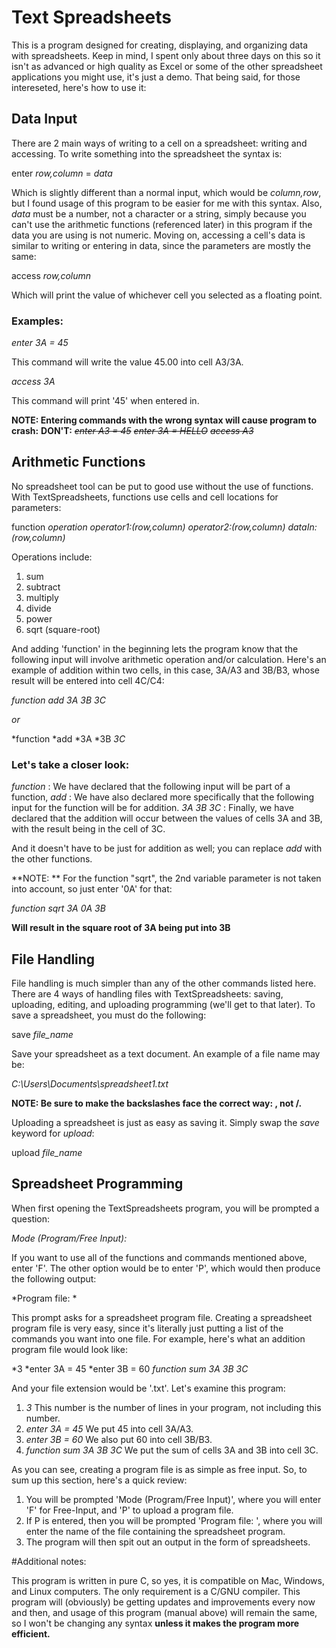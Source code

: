 # Text Spreadsheets
This is a program designed for creating, displaying, and organizing data with spreadsheets.
Keep in mind, I spent only about three days on this so it isn't as advanced or high quality
as Excel or some of the other spreadsheet applications you might use, it's just a demo.
That being said, for those intereseted, here's how to use it:
## Data Input
There are 2 main ways of writing to a cell on a spreadsheet: writing and accessing.
To write something into the spreadsheet the syntax is:

enter *row,column* = *data*

Which is slightly different than a normal input, which would be *column,row*, but I found
usage of this program to be easier for me with this syntax. Also, *data* must be a number,
not a character or a string, simply because you can't use the arithmetic functions (referenced later)
in this program if the data you are using is not numeric. Moving on, accessing a cell's data 
is similar to writing or entering in data, since the parameters are mostly the same:

access *row,column*

Which will print the value of whichever cell you selected as a floating point.

### Examples:

*enter 3A = 45*

This command will write the value 45.00 into cell A3/3A.

*access 3A*

This command will print '45' when entered in.

**NOTE: Entering commands with the wrong syntax will cause program to crash:**
**DON'T:**
~~*enter A3 = 45*~~
~~*enter 3A = HELLO*~~
~~*access A3*~~

## Arithmetic Functions
No spreadsheet tool can be put to good use without the use of functions. With TextSpreadsheets, 
functions use cells and cell locations for parameters:

function *operation* *operator1:(*row,column*)* *operator2:(*row,column*)* *dataIn:(*row,column*)*

Operations include:
1) sum
2) subtract
3) multiply
4) divide
5) power
6) sqrt (square-root)

And adding 'function' in the beginning lets the program know that the following input will
involve arithmetic operation and/or calculation. Here's an example of addition within 
two cells, in this case, 3A/A3 and 3B/B3, whose result will be entered into cell 4C/C4:

*function add 3A 3B 3C*

*or*

*function
*add
*3A
*3B
*3C*

### Let's take a closer look:

*function* : We have declared that the following input will be part of a function,
*add* : We have also declared more specifically that the following input for the function will be for addition.
*3A 3B 3C* : Finally, we have declared that the addition will occur between the values of cells 3A and 3B, with the result being in the cell of 3C.

And it doesn't have to be just for addition as well; you can replace *add* with the other
functions.

**NOTE: ** For the function "sqrt", the 2nd variable parameter is not taken into account, so just
enter '0A' for that:

*function sqrt 3A 0A 3B* 

**Will result in the square root of 3A being put into 3B**

## File Handling

File handling is much simpler than any of the other commands listed here. There are 4 ways
of handling files with TextSpreadsheets: saving, uploading, editing, and uploading programming
(we'll get to that later). To save a spreadsheet, you must do the following:

save *file_name*

Save your spreadsheet as a text document. An example of a file name may be:

*C:\\Users\\Documents\\spreadsheet1.txt*

**NOTE: Be sure to make the backslashes face the correct way: \, not /.**

Uploading a spreadsheet is just as easy as saving it. Simply swap the 
*save* keyword for *upload*:

upload *file_name*

## Spreadsheet Programming

When first opening the TextSpreadsheets program, you will be prompted a question:

*Mode (Program/Free Input):*

If you want to use all of the functions and commands mentioned above, enter 'F'.
The other option would be to enter 'P', which would then produce the following 
output:

*Program file: *

This prompt asks for a spreadsheet program file. Creating a spreadsheet program file is 
very easy, since it's literally just putting a list of the commands you want into
one file. For example, here's what an addition program file would look like:

*3
*enter 3A = 45
*enter 3B = 60
*function sum 3A 3B 3C*

And your file extension would be '.txt'. Let's examine this program:

1. *3* This number is the number of lines in your program, not including this number.
2. *enter 3A = 45* We put 45 into cell 3A/A3.
3. *enter 3B = 60* We also put 60 into cell 3B/B3.
4. *function sum 3A 3B 3C* We put the sum of cells 3A and 3B into cell 3C.

As you can see, creating a program file is as simple as free input. So, to sum up 
this section, here's a quick review:

1. You will be prompted 'Mode (Program/Free Input)', where you will enter
'F' for Free-Input, and 'P' to upload a program file. 
2. If P is entered, then you will be prompted 'Program file: ', where you
will enter the name of the file containing the spreadsheet program.
3. The program will then spit out an output in the form of spreadsheets.

#Additional notes:

This program is written in pure C, so yes, it is compatible on Mac, Windows, and Linux
computers. The only requirement is a C/GNU compiler. This program will (obviously) be 
getting updates and improvements every now and then, and usage of this program (manual above)
will remain the same, so I won't be changing any syntax **unless it makes the program more efficient.**






